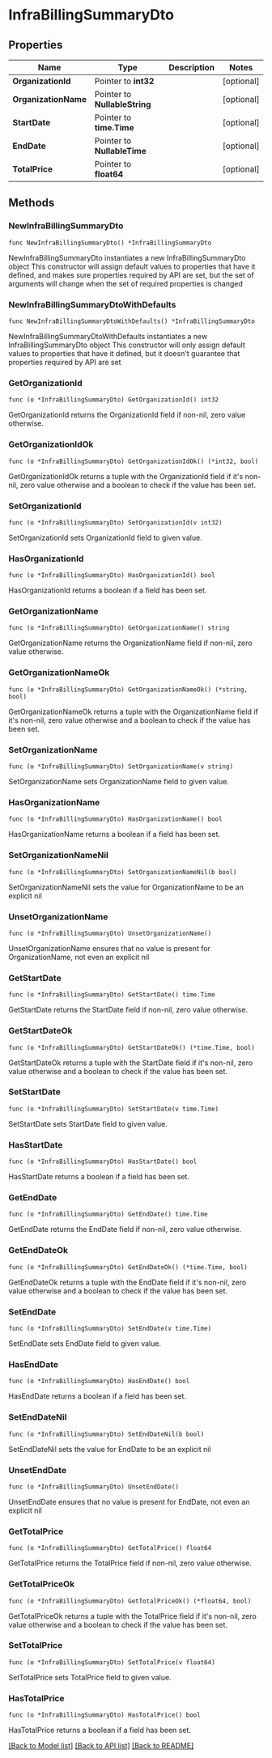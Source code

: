 # InfraBillingSummaryDto

## Properties

Name | Type | Description | Notes
------------ | ------------- | ------------- | -------------
**OrganizationId** | Pointer to **int32** |  | [optional] 
**OrganizationName** | Pointer to **NullableString** |  | [optional] 
**StartDate** | Pointer to **time.Time** |  | [optional] 
**EndDate** | Pointer to **NullableTime** |  | [optional] 
**TotalPrice** | Pointer to **float64** |  | [optional] 

## Methods

### NewInfraBillingSummaryDto

`func NewInfraBillingSummaryDto() *InfraBillingSummaryDto`

NewInfraBillingSummaryDto instantiates a new InfraBillingSummaryDto object
This constructor will assign default values to properties that have it defined,
and makes sure properties required by API are set, but the set of arguments
will change when the set of required properties is changed

### NewInfraBillingSummaryDtoWithDefaults

`func NewInfraBillingSummaryDtoWithDefaults() *InfraBillingSummaryDto`

NewInfraBillingSummaryDtoWithDefaults instantiates a new InfraBillingSummaryDto object
This constructor will only assign default values to properties that have it defined,
but it doesn't guarantee that properties required by API are set

### GetOrganizationId

`func (o *InfraBillingSummaryDto) GetOrganizationId() int32`

GetOrganizationId returns the OrganizationId field if non-nil, zero value otherwise.

### GetOrganizationIdOk

`func (o *InfraBillingSummaryDto) GetOrganizationIdOk() (*int32, bool)`

GetOrganizationIdOk returns a tuple with the OrganizationId field if it's non-nil, zero value otherwise
and a boolean to check if the value has been set.

### SetOrganizationId

`func (o *InfraBillingSummaryDto) SetOrganizationId(v int32)`

SetOrganizationId sets OrganizationId field to given value.

### HasOrganizationId

`func (o *InfraBillingSummaryDto) HasOrganizationId() bool`

HasOrganizationId returns a boolean if a field has been set.

### GetOrganizationName

`func (o *InfraBillingSummaryDto) GetOrganizationName() string`

GetOrganizationName returns the OrganizationName field if non-nil, zero value otherwise.

### GetOrganizationNameOk

`func (o *InfraBillingSummaryDto) GetOrganizationNameOk() (*string, bool)`

GetOrganizationNameOk returns a tuple with the OrganizationName field if it's non-nil, zero value otherwise
and a boolean to check if the value has been set.

### SetOrganizationName

`func (o *InfraBillingSummaryDto) SetOrganizationName(v string)`

SetOrganizationName sets OrganizationName field to given value.

### HasOrganizationName

`func (o *InfraBillingSummaryDto) HasOrganizationName() bool`

HasOrganizationName returns a boolean if a field has been set.

### SetOrganizationNameNil

`func (o *InfraBillingSummaryDto) SetOrganizationNameNil(b bool)`

 SetOrganizationNameNil sets the value for OrganizationName to be an explicit nil

### UnsetOrganizationName
`func (o *InfraBillingSummaryDto) UnsetOrganizationName()`

UnsetOrganizationName ensures that no value is present for OrganizationName, not even an explicit nil
### GetStartDate

`func (o *InfraBillingSummaryDto) GetStartDate() time.Time`

GetStartDate returns the StartDate field if non-nil, zero value otherwise.

### GetStartDateOk

`func (o *InfraBillingSummaryDto) GetStartDateOk() (*time.Time, bool)`

GetStartDateOk returns a tuple with the StartDate field if it's non-nil, zero value otherwise
and a boolean to check if the value has been set.

### SetStartDate

`func (o *InfraBillingSummaryDto) SetStartDate(v time.Time)`

SetStartDate sets StartDate field to given value.

### HasStartDate

`func (o *InfraBillingSummaryDto) HasStartDate() bool`

HasStartDate returns a boolean if a field has been set.

### GetEndDate

`func (o *InfraBillingSummaryDto) GetEndDate() time.Time`

GetEndDate returns the EndDate field if non-nil, zero value otherwise.

### GetEndDateOk

`func (o *InfraBillingSummaryDto) GetEndDateOk() (*time.Time, bool)`

GetEndDateOk returns a tuple with the EndDate field if it's non-nil, zero value otherwise
and a boolean to check if the value has been set.

### SetEndDate

`func (o *InfraBillingSummaryDto) SetEndDate(v time.Time)`

SetEndDate sets EndDate field to given value.

### HasEndDate

`func (o *InfraBillingSummaryDto) HasEndDate() bool`

HasEndDate returns a boolean if a field has been set.

### SetEndDateNil

`func (o *InfraBillingSummaryDto) SetEndDateNil(b bool)`

 SetEndDateNil sets the value for EndDate to be an explicit nil

### UnsetEndDate
`func (o *InfraBillingSummaryDto) UnsetEndDate()`

UnsetEndDate ensures that no value is present for EndDate, not even an explicit nil
### GetTotalPrice

`func (o *InfraBillingSummaryDto) GetTotalPrice() float64`

GetTotalPrice returns the TotalPrice field if non-nil, zero value otherwise.

### GetTotalPriceOk

`func (o *InfraBillingSummaryDto) GetTotalPriceOk() (*float64, bool)`

GetTotalPriceOk returns a tuple with the TotalPrice field if it's non-nil, zero value otherwise
and a boolean to check if the value has been set.

### SetTotalPrice

`func (o *InfraBillingSummaryDto) SetTotalPrice(v float64)`

SetTotalPrice sets TotalPrice field to given value.

### HasTotalPrice

`func (o *InfraBillingSummaryDto) HasTotalPrice() bool`

HasTotalPrice returns a boolean if a field has been set.


[[Back to Model list]](../README.md#documentation-for-models) [[Back to API list]](../README.md#documentation-for-api-endpoints) [[Back to README]](../README.md)


